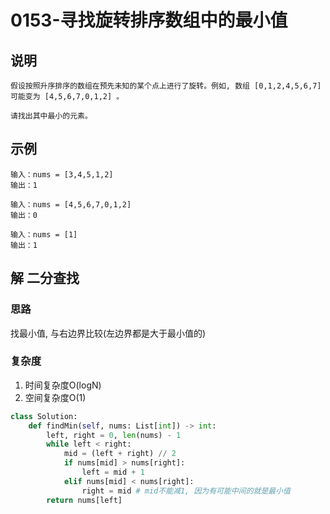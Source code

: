 # 0153-寻找旋转排序数组中的最小值

## 说明
```
假设按照升序排序的数组在预先未知的某个点上进行了旋转。例如, 数组 [0,1,2,4,5,6,7] 可能变为 [4,5,6,7,0,1,2] 。

请找出其中最小的元素。
```

## 示例
```
输入：nums = [3,4,5,1,2]
输出：1

输入：nums = [4,5,6,7,0,1,2]
输出：0

输入：nums = [1]
输出：1
```

## 解 二分查找

### 思路
找最小值, 与右边界比较(左边界都是大于最小值的)

### 复杂度
1. 时间复杂度O(logN)
2. 空间复杂度O(1)

```python
class Solution:
    def findMin(self, nums: List[int]) -> int:
        left, right = 0, len(nums) - 1
        while left < right:
            mid = (left + right) // 2
            if nums[mid] > nums[right]:
                left = mid + 1
            elif nums[mid] < nums[right]:
                right = mid # mid不能减1, 因为有可能中间的就是最小值
        return nums[left]
```